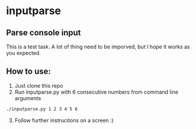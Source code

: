 # inputparse
## Parse console input 

This is a test task. A lot of thing need to be imporved, but I hope it works as you expected.

## How to use:

1. Just clone this repo
2. Run inputparse.py with 6 consecutive numbers from command line arguments
```bash
./inputparse.py 1 2 3 4 5 6
```
3. Follow further instrucitons on a screen :)
